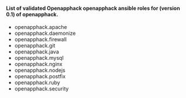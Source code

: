 #### List of validated Openapphack openapphack ansible roles for (version 0.1) of openapphack.

- openapphack.apache
- openapphack.daemonize
- openapphack.firewall
- openapphack.git
- openapphack.java
- openapphack.mysql
- openapphack.nginx
- openapphack.nodejs
- openapphack.postfix
- openapphack.ruby
- openapphack.security
